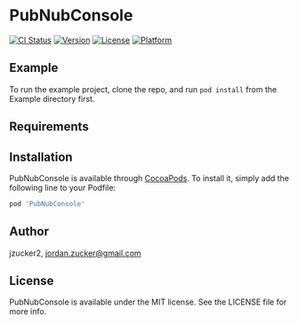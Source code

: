 # PubNubConsole

[![CI Status](http://img.shields.io/travis/jzucker2/PubNubConsole.svg?style=flat)](https://travis-ci.org/jzucker2/PubNubConsole)
[![Version](https://img.shields.io/cocoapods/v/PubNubConsole.svg?style=flat)](http://cocoapods.org/pods/PubNubConsole)
[![License](https://img.shields.io/cocoapods/l/PubNubConsole.svg?style=flat)](http://cocoapods.org/pods/PubNubConsole)
[![Platform](https://img.shields.io/cocoapods/p/PubNubConsole.svg?style=flat)](http://cocoapods.org/pods/PubNubConsole)

## Example

To run the example project, clone the repo, and run `pod install` from the Example directory first.

## Requirements

## Installation

PubNubConsole is available through [CocoaPods](http://cocoapods.org). To install
it, simply add the following line to your Podfile:

```ruby
pod 'PubNubConsole'
```

## Author

jzucker2, jordan.zucker@gmail.com

## License

PubNubConsole is available under the MIT license. See the LICENSE file for more info.
